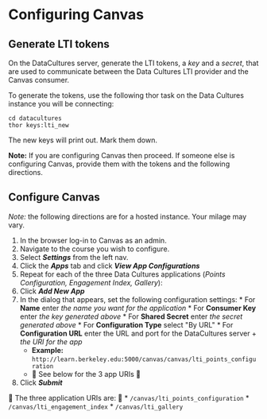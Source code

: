 # Configuring Canvas

## Generate LTI tokens
On the DataCultures server, generate the LTI tokens, a _key_ and a _secret_, that are used to communicate between the Data Cultures LTI provider and the Canvas consumer. 

To generate the tokens, use the following thor task on the Data Cultures instance you will be connecting:
```shell
cd datacultures
thor keys:lti_new
```
The new keys will print out. Mark them down. 

**Note:** If you are configuring Canvas then proceed. If someone else is configuring Canvas, provide them with the tokens and the following directions.

## Configure Canvas
*Note:* the following directions are for a hosted instance. Your milage may vary. 

1. In the browser log-in to Canvas as an admin.
2. Navigate to the course you wish to configure.
3. Select **_Settings_** from the left nav.
4. Click the **_Apps_** tab and click **_View App Configurations_**
5. Repeat for each of the three Data Cultures applications (_Points Configuration, Engagement Index, Gallery_):
  1. Click **_Add New App_** 
  2. In the dialog that appears, set the following configuration settings: 
    * For **Name** enter _the name you want for the application_
    * For **Consumer Key** enter _the key generated above_
    * For **Shared Secret** enter _the secret generated above_
    * For **Configuration Type** select "By URL"
    * For **Configuration URL** enter the URL and port for the DataCultures server + _the URI for the app_
      * **Example:** `http://learn.berkeley.edu:5000/canvas/canvas/lti_points_configuration`
      * :small_orange_diamond: See below for the 3 app URIs :small_orange_diamond: 
  3. Click **_Submit_** 

  :small_orange_diamond: The three application URIs are: :small_orange_diamond: 
    * `/canvas/lti_points_configuration`
    * `/canvas/lti_engagement_index`
    * `/canvas/lti_gallery`

